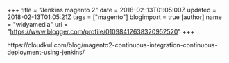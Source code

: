 +++
title = "Jenkins magento 2"
date = 2018-02-13T01:05:00Z
updated = 2018-02-13T01:05:21Z
tags = ["magento"]
blogimport = true 
[author]
	name = "widyamedia"
	uri = "https://www.blogger.com/profile/01098412638320952520"
+++

<p dir="ltr">https://cloudkul.com/blog/magento2-continuous-integration-continuous-deployment-using-jenkins/</p>
